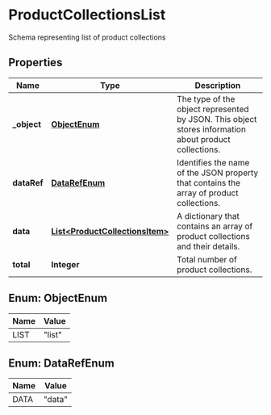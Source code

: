 

# ProductCollectionsList

Schema representing list of product collections

## Properties

| Name | Type | Description |
|------------ | ------------- | ------------- |
|**_object** | [**ObjectEnum**](#ObjectEnum) | The type of the object represented by JSON. This object stores information about product collections. |
|**dataRef** | [**DataRefEnum**](#DataRefEnum) | Identifies the name of the JSON property that contains the array of product collections. |
|**data** | [**List&lt;ProductCollectionsItem&gt;**](ProductCollectionsItem.md) | A dictionary that contains an array of product collections and their details. |
|**total** | **Integer** | Total number of product collections. |



## Enum: ObjectEnum

| Name | Value |
|---- | -----|
| LIST | &quot;list&quot; |



## Enum: DataRefEnum

| Name | Value |
|---- | -----|
| DATA | &quot;data&quot; |



